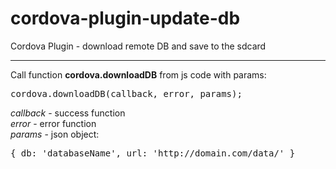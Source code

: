 cordova-plugin-update-db
========================

Cordova Plugin - download remote DB and save to the sdcard

------------------------

Call function <b>cordova.downloadDB</b> from js code with params:

  <pre>cordova.downloadDB(callback, error, params);</pre>
  
  <i>callback</i> - success function<br/>
  <i>error</i> - error function<br/>
  <i>params</i> - json object: 
  <pre>{ db: 'databaseName', url: 'http://domain.com/data/' }</pre>
